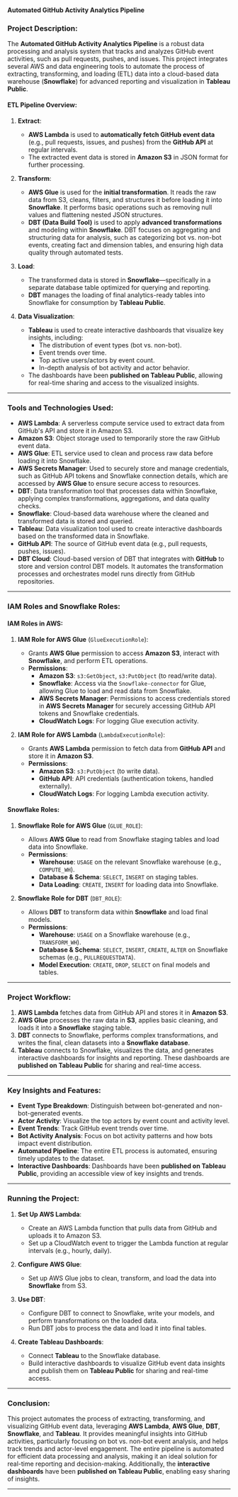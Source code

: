 #### **Automated GitHub Activity Analytics Pipeline**

### **Project Description**:

The **Automated GitHub Activity Analytics Pipeline** is a robust data processing and analysis system that tracks and analyzes GitHub event activities, such as pull requests, pushes, and issues. This project integrates several AWS and data engineering tools to automate the process of extracting, transforming, and loading (ETL) data into a cloud-based data warehouse (**Snowflake**) for advanced reporting and visualization in **Tableau Public**.

#### **ETL Pipeline Overview**:
1. **Extract**:
   - **AWS Lambda** is used to **automatically fetch GitHub event data** (e.g., pull requests, issues, and pushes) from the **GitHub API** at regular intervals.
   - The extracted event data is stored in **Amazon S3** in JSON format for further processing.

2. **Transform**:
   - **AWS Glue** is used for the **initial transformation**. It reads the raw data from S3, cleans, filters, and structures it before loading it into **Snowflake**. It performs basic operations such as removing null values and flattening nested JSON structures.
   - **DBT (Data Build Tool)** is used to apply **advanced transformations** and modeling within **Snowflake**. DBT focuses on aggregating and structuring data for analysis, such as categorizing bot vs. non-bot events, creating fact and dimension tables, and ensuring high data quality through automated tests.

3. **Load**:
   - The transformed data is stored in **Snowflake**—specifically in a separate database table optimized for querying and reporting.
   - **DBT** manages the loading of final analytics-ready tables into Snowflake for consumption by **Tableau Public**.

4. **Data Visualization**:
   - **Tableau** is used to create interactive dashboards that visualize key insights, including:
     - The distribution of event types (bot vs. non-bot).
     - Event trends over time.
     - Top active users/actors by event count.
     - In-depth analysis of bot activity and actor behavior.
   - The dashboards have been **published on Tableau Public**, allowing for real-time sharing and access to the visualized insights.

---

### **Tools and Technologies Used**:

- **AWS Lambda**: A serverless compute service used to extract data from GitHub's API and store it in Amazon S3.
- **Amazon S3**: Object storage used to temporarily store the raw GitHub event data.
- **AWS Glue**: ETL service used to clean and process raw data before loading it into Snowflake.
- **AWS Secrets Manager**: Used to securely store and manage credentials, such as GitHub API tokens and Snowflake connection details, which are accessed by **AWS Glue** to ensure secure access to resources.
- **DBT**: Data transformation tool that processes data within Snowflake, applying complex transformations, aggregations, and data quality checks.
- **Snowflake**: Cloud-based data warehouse where the cleaned and transformed data is stored and queried.
- **Tableau**: Data visualization tool used to create interactive dashboards based on the transformed data in Snowflake.
- **GitHub API**: The source of GitHub event data (e.g., pull requests, pushes, issues).
- **DBT Cloud**: Cloud-based version of DBT that integrates with **GitHub** to store and version control DBT models. It automates the transformation processes and orchestrates model runs directly from GitHub repositories.

---

### **IAM Roles and Snowflake Roles**:

#### **IAM Roles in AWS**:

1. **IAM Role for AWS Glue** (`GlueExecutionRole`):
   - Grants **AWS Glue** permission to access **Amazon S3**, interact with **Snowflake**, and perform ETL operations.
   - **Permissions**:
     - **Amazon S3**: `s3:GetObject`, `s3:PutObject` (to read/write data).
     - **Snowflake**: Access via the `Snowflake-connector` for Glue, allowing Glue to load and read data from Snowflake.
     - **AWS Secrets Manager**: Permissions to access credentials stored in **AWS Secrets Manager** for securely accessing GitHub API tokens and Snowflake credentials.
     - **CloudWatch Logs**: For logging Glue execution activity.

2. **IAM Role for AWS Lambda** (`LambdaExecutionRole`):
   - Grants **AWS Lambda** permission to fetch data from **GitHub API** and store it in **Amazon S3**.
   - **Permissions**:
     - **Amazon S3**: `s3:PutObject` (to write data).
     - **GitHub API**: API credentials (authentication tokens, handled externally).
     - **CloudWatch Logs**: For logging Lambda execution activity.

#### **Snowflake Roles**:

1. **Snowflake Role for AWS Glue** (`GLUE_ROLE`):
   - Allows **AWS Glue** to read from Snowflake staging tables and load data into Snowflake.
   - **Permissions**:
     - **Warehouse**: `USAGE` on the relevant Snowflake warehouse (e.g., `COMPUTE_WH`).
     - **Database & Schema**: `SELECT`, `INSERT` on staging tables.
     - **Data Loading**: `CREATE`, `INSERT` for loading data into Snowflake.

2. **Snowflake Role for DBT** (`DBT_ROLE`):
   - Allows **DBT** to transform data within **Snowflake** and load final models.
   - **Permissions**:
     - **Warehouse**: `USAGE` on a Snowflake warehouse (e.g., `TRANSFORM_WH`).
     - **Database & Schema**: `SELECT`, `INSERT`, `CREATE`, `ALTER` on Snowflake schemas (e.g., `PULLREQUESTDATA`).
     - **Model Execution**: `CREATE`, `DROP`, `SELECT` on final models and tables.

---

### **Project Workflow**:

1. **AWS Lambda** fetches data from GitHub API and stores it in **Amazon S3**.
2. **AWS Glue** processes the raw data in **S3**, applies basic cleaning, and loads it into a **Snowflake** staging table.
3. **DBT** connects to Snowflake, performs complex transformations, and writes the final, clean datasets into a **Snowflake database**.
4. **Tableau** connects to Snowflake, visualizes the data, and generates interactive dashboards for insights and reporting. These dashboards are **published on Tableau Public** for sharing and real-time access.

---

### **Key Insights and Features**:
- **Event Type Breakdown**: Distinguish between bot-generated and non-bot-generated events.
- **Actor Activity**: Visualize the top actors by event count and activity level.
- **Event Trends**: Track GitHub event trends over time.
- **Bot Activity Analysis**: Focus on bot activity patterns and how bots impact event distribution.
- **Automated Pipeline**: The entire ETL process is automated, ensuring timely updates to the dataset.
- **Interactive Dashboards**: Dashboards have been **published on Tableau Public**, providing an accessible view of key insights and trends.

---

### **Running the Project**:

1. **Set Up AWS Lambda**:
   - Create an AWS Lambda function that pulls data from GitHub and uploads it to Amazon S3.
   - Set up a CloudWatch event to trigger the Lambda function at regular intervals (e.g., hourly, daily).

2. **Configure AWS Glue**:
   - Set up AWS Glue jobs to clean, transform, and load the data into **Snowflake** from S3.
  
3. **Use DBT**:
   - Configure DBT to connect to Snowflake, write your models, and perform transformations on the loaded data.
   - Run DBT jobs to process the data and load it into final tables.

4. **Create Tableau Dashboards**:
   - Connect **Tableau** to the Snowflake database.
   - Build interactive dashboards to visualize GitHub event data insights and publish them on **Tableau Public** for sharing and real-time access.

---

### **Conclusion**:

This project automates the process of extracting, transforming, and visualizing GitHub event data, leveraging **AWS Lambda**, **AWS Glue**, **DBT**, **Snowflake**, and **Tableau**. It provides meaningful insights into GitHub activities, particularly focusing on bot vs. non-bot event analysis, and helps track trends and actor-level engagement. The entire pipeline is automated for efficient data processing and analysis, making it an ideal solution for real-time reporting and decision-making. Additionally, the **interactive dashboards** have been **published on Tableau Public**, enabling easy sharing of insights.

---
